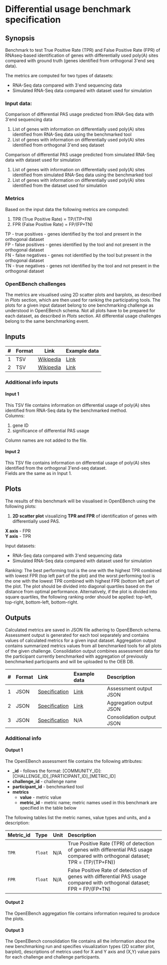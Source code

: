 # Differential usage benchmark specification

## Synopsis

Benchmark to test True Positive Rate (TPR) and False Positive Rate (FPR) of RNAseq-based identification of genes with differentially used poly(A) sites compared with ground truth (genes identified from orthogonal 3'end seq data).

The metrics are computed for two types of datasets:

- RNA-Seq data compared with 3'end sequencing data
- Simulated RNA-Seq data compared with dataset used for simulation

### Input data:

Comparison of differential PAS usage predicted from RNA-Seq data with 3'end sequencing data

1. List of genes with information on differentially used poly(A) sites identified from RNA-Seq data using the benchmarked tool
2. List of genes with information on differentially used poly(A) sites identified from orthogonal 3'end seq dataset

Comparison of differential PAS usage predicted from simulated RNA-Seq data with dataset used for simulation

1. List of genes with information on differentially used poly(A) sites identified from simulated RNA-Seq data using the benchmarked tool
2. List of genes with information on differentially used poly(A) sites identified from the dataset used for simulation

### Metrics

Based on the input data the following metrics are computed:

1. TPR (True Positive Rate) = TP/(TP+FN)
2. FPR (False Positive Rate) = FP/(FP+TN)

TP - true positives - genes identified by the tool and present in the orthogonal dataset  
FP - false positives - genes identified by the tool and not present in the orthogonal dataset  
FN - false negatives - genes not identified by the tool but present in the orthogonal dataset  
TN - true negatives - genes not identified by the tool and not present in the orthogonal dataset

### OpenEBench challenges

The metrics are visualised using 2D scatter plots and barplots, as described in _Plots_ section, which are then used for ranking the participating tools.
The plots for a given input dataset belong to one benchmarking challenge as understood in OpenEBench schema.
Not all plots have to be prepared for each dataset, as described in _Plots_ section.
All differential usage challenges belong to the same benchmarking event.

## Inputs

| # | Format | Link | Example data |
  | --- | --- | --- | --- |
  | 1 | TSV | [Wikipedia][wiki-tsv] | [Link][in1] |
  | 2 | TSV | [Wikipedia][wiki-tsv] | [Link][in2] |

### Additional info inputs
  
#### Input 1

This TSV file contains information on differential usage of poly(A) sites identified from RNA-Seq data by the benchmarked method.  
Columns:

1. gene ID
2. significance of differential PAS usage

Column names are not added to the file.

#### Input 2

This TSV file contains information on differential usage of poly(A) sites identified from the orthogonal 3'end-seq dataset.  
Fields are the same as in Input 1.

## Plots

The results of this benchmark will be visualised in OpenEBench using the following plots:

1. **2D scatter plot** visualizing **TPR and FPR** of identification of genes with differentially used PAS.

**X axis** - FPR  
**Y axis** - TPR

Input datasets:

- RNA-Seq data compared with 3'end sequencing data
- Simulated RNA-Seq data compared with dataset used for simulation

Ranking: The best performing tool is the one with the highest TPR combined with lowest FPR (top left part of the plot) and the worst performing tool is the one with the lowest TPR combined with highest FPR (bottom left part of the plot. The plot should be divided into diagonal quartiles based on the distance from optimal performance. Alternatively, if the plot is divided into square quartiles, the following ranking order should be applied: top-left, top-right, bottom-left, bottom-right.


## Outputs

Calculated metrics are saved in JSON file adhering to OpenEBench schema. 
Assessment output is generated for each tool separately and contains values of calculated metrics for a given input dataset.
Aggregation output contains summarized metrics values from all benchmarked tools for all plots of the given challenge.
Consolidation output combines assessment data for the participant currently benchmarked with aggregation of previously benchmarked participants and will be uploaded to the OEB DB.

| # | Format | Link | Example data | Description |
| :-- | :--- | :--- | :--- | :-------- |
| 1 | JSON | [Specification][spec-json] | [Link][assessment_out] | Assessment output JSON |
| 2 | JSON | [Specification][spec-json] | [Link][aggregation_out] | Aggregation output JSON
| 3 | JSON | [Specification][spec-json] | N/A | Consolidation output JSON |

### Additional info
 
#### Output 1

The OpenEBench assessment file contains the following attributes:

- **\_id** - follows the format: [COMMUNITY_ID]:[CHALLENGE_ID]\_[PARTICIPANT_ID]\_[METRIC_ID]
- **challenge_id** - challenge name
- **participant_id** - benchmarked tool
- **metrics**
	- **value** - metric value
	- **metric_id** - metric name; metric names used in this benchmark are specified in the table below
 
The following tables list the metric names, value types and units, and a description:

| Metric_id | Type | Unit | Description |
| :--- | :--- | :--- | :----------------- |
| `TPR` | `float` | N/A | True Positive Rate (TPR) of detection of genes with differential PAS usage compared with orthogonal dataset; TPR = (TP/(TP+FN)) |
| `FPR` | `float` | N/A | False Positive Rate of detection of genes with differential PAS usage compared with orthogonal dataset; FPR = FP/(FP+TN) |
 
#### Output 2

The OpenEBench aggregation file contains information required to produce the plots.

#### Output 3

The OpenEBench consolidation file contains all the information about the new benchmarking run and specifies visualization types (2D scatter plot, barplot), descriptions of metrics used for X and Y axis and (X,Y) value pairs for each challenge and challenge participants.
 

[//]: # (References)
  
[in1]: ./example_files/input1.tsv
[in2]: ./example_files/input2.tsv
[assessment_out]: ./example_files/assessment_out.json
[aggregation_out]: ./example_files/aggregation_out.json
[spec-json]: <https://www.ecma-international.org/publications-and-standards/standards/ecma-404/>
[wiki-tsv]: <https://en.wikipedia.org/wiki/Tab-separated_values>
  
